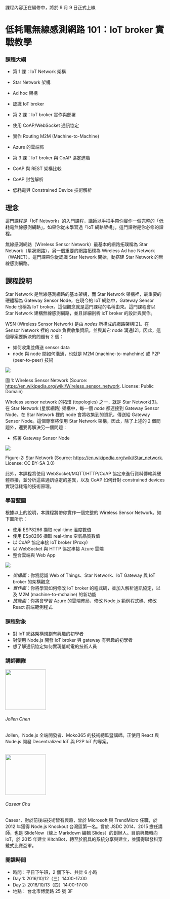 <p class="lead">課程內容正在編修中，將於 9 月 9 日正式上線</p>

<h1 class="hide">低耗電無線感測網路 101：IoT broker 實戰教學</h1>

### 課程大綱

* 第 1 課：IoT Network 架構
 * Star Network 架構
 * Ad hoc 架構
 * 認識 IoT broker

* 第 2 課：IoT broker 實作與部署
 * 使用 CoAP/WebSocket 通訊協定
 * 實作 Routing M2M (Machine-to-Machine)
 * Azure 的雲端佈

* 第 3 課：IoT broker 與 CoAP 協定進階
 * CoAP 與 REST 架構比較
 * CoAP 封包解析
 * 低耗電與 Constrained Device 技術解析

## 理念

這門課程是「IoT Network」的入門課程，講師以手把手帶你實作一個完整的「低耗電無線感測網路」。如果你從未學習過「IoT 網路架構」，這門課對是你必修的課程。

無線感測網路（Wireless Sensor Network）最基本的網路拓璞稱為 Star Network（星狀網路），另一個重要的網路拓璞為 Wireless Ad hoc Network（WANET）。這門課帶你從認識 Star Network 開始，動搭建 Star Network 的無線感測網路。

## 課程說明

Star Network 是無線感測網路的基本架構，而 Star Network 架構裡，最重要的硬體稱為 Gateway Sensor Node，在現今的 IoT 網路中，Gateway Sensor Node 也稱為 IoT broker。這個觀念就是這門課程的名稱由來。這門課程會以 Star Network 建構無線感測網路，並且詳細剖析 ioT broker 的設計與實作。

WSN (Wireless Sensor Network) 是由 *nodes* 所構成的網路架構[2]。在 Sensor Network 裡的 *node* 負責收集資訊，並與其它 *node* 溝通[2]。因此，這個專案要解決的問題有 2 個：

* 如何收集並傳送 sensor data
* node 與 node 間如何溝通，也就是 M2M (machine-to-mahchine) 或 P2P (peer-to-peer) 技術

![](https://upload.wikimedia.org/wikipedia/commons/2/21/WSN.svg)

圖 1: Wireless Sensor Network (Source: https://en.wikipedia.org/wiki/Wireless_sensor_network. License: Public Domain)

Wireless sensor network 的拓璞 (topologies) 之一，就是 Star Network[3]。在 Star Network (星狀網路) 架構中，每一個 *node* 都連接到 Gateway Sensor Node。在 Star Network 裡的 node 會將收集到的資訊，傳送給 Gateway Sensor Node。這個專案將使用 Star Network 架構，因此，除了上述的 2 個問題外，還要再解決另一個問題：

* 佈署 Gateway Sensor Node

![](https://upload.wikimedia.org/wikipedia/commons/8/84/Star_Topology.png)

Figure-2: Star Network (Source: https://en.wikipedia.org/wiki/Star_network. License: CC BY-SA 3.0)

此外，本課程將使用 WebSocket/MQTT/HTTP/CoAP 協定來進行資料傳輸與硬體串接，並分析這些通訊協定的差異，以及 CoAP 如何針對 constrained devices 實現低耗電的技術原理。

### 學習藍圖

根據以上的說明，本課程將帶你實作一個完整的 Wireless Sensor Network。如下圖所示：

* 使用 ESP8266 擷取 real-time 溫度數值
* 使用 ESp8266 擷取 real-time 空氣品質數值
* 以 CoAP 協定串接 IoT broker (Proxy)
* 以 WebSocket 與 HTTP 協定串接 Azure 雲端
* 整合雲端與 Web App

![](https://cloud.githubusercontent.com/assets/1126021/13871103/b0f09960-ed1c-11e5-810b-33f4aa8f0e70.png)

* *架構面*：你將認識 Web of Things、Star Network、IoT Gateway 與 IoT broker 的架構觀念
* *實作面*：你將學習如何修改 IoT broker 的程式碼，並加入解析通訊協定，以及 M2M (machine-to-mchaine) 的新功能
* *技能面*：你將會學習 Azure 的雲端佈局、修改 Node.js 範例程式碼、修改 React 前端範例程式

### 課程對象

* 對 IoT 網路架構規劃有興趣的初學者
* 對使用 Node.js 開發 IoT broker 與 gateway 有興趣的初學者
* 想了解通訊協定如何實現低耗電的技術人員

### 講師團隊

<div>
<img src="https://avatars1.githubusercontent.com/u/1126021?v=3&s=400" width="128" height="128" class="img-circle img-responsive pull-left">
<h6>Jollen Chen </h6>
<p>Jollen，Node.js 全端開發者、Moko365 的技術總監暨講師。正使用 React 與 Node.js 開發 Decentralized IoT 與 P2P IoT 的專案。</p>
</div>

<br >
<div>
<img src="https://avatars0.githubusercontent.com/u/2017447?v=3&amp;s=460" width="128" height="128" class="img-circle img-responsive pull-left">
<h6>Casear Chu</h6>
<p>Casear，對於前後端技術皆有興趣，曾於 Microsoft 與 TrendMicro 任職，於 2012 年獲得 Node.js Knockout 台灣區第一名。曾於 JSDC 2014、2015 擔任講師，也是 SlideNow（線上 Markdown 編輯 Slides）的創辦人。目前興趣轉向 IoT，於 2015 年建立 KitchBot，轉至於廚具的系統分享與建立，並獲得聯發科穿戴式比賽亞軍。</p>
</div>

### 開課時間

* 時間：平日下午班，2 個下午、共計 6 小時
 * Day 1: 2016/10/12（三）14:00-17:00
 * Day 2: 2016/10/13（四）14:00-17:00
* 地點： 台北市博愛路 25 號 3F

